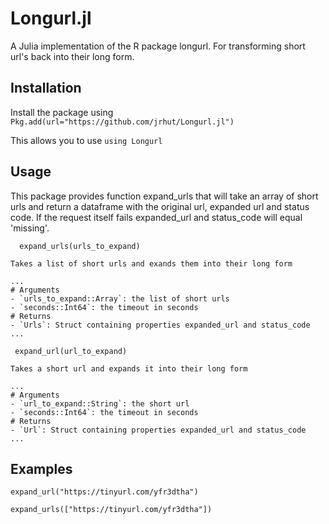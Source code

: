 # Longurl.jl
 A Julia implementation of the R package longurl. For transforming short url's back into their long form. 
 
## Installation

Install the package using ```Pkg.add(url="https://github.com/jrhut/Longurl.jl")```

This allows you to use ```using Longurl```

## Usage

This package provides function expand_urls that will take an array of short urls and return a dataframe with the original url, expanded url and status code. If the request itself fails expanded_url and status_code will equal 'missing'.

```
  expand_urls(urls_to_expand)
  
Takes a list of short urls and exands them into their long form

...
# Arguments
- `urls_to_expand::Array`: the list of short urls
- `seconds::Int64`: the timeout in seconds
# Returns
- `Urls`: Struct containing properties expanded_url and status_code
...
```

```
 expand_url(url_to_expand)

Takes a short url and expands it into their long form

...
# Arguments
- `url_to_expand::String`: the short url
- `seconds::Int64`: the timeout in seconds
# Returns
- `Url`: Struct containing properties expanded_url and status_code
...
```

## Examples

```
expand_url("https://tinyurl.com/yfr3dtha")

expand_urls(["https://tinyurl.com/yfr3dtha"])
```
